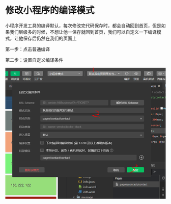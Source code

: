 # 修改小程序的编译模式

小程序开发工具的编译默认，每次修改完代码保存时，都会自动回到首页，但是如果我们层级多的时候，不想让他一保存就回到首页，我们可以自定义一下编译模式，让他保存后仍然在我们的页面上



第一步：点击普通编译

第二步：设置自定义编译条件

![20-修改小程序编译模式](../../前端图片/微信小程序/20-修改小程序编译模式.PNG)